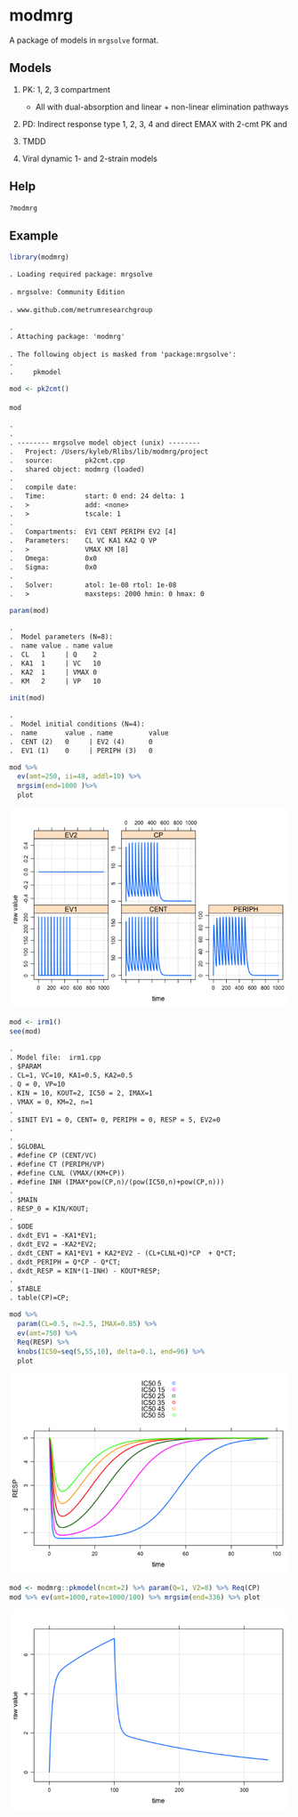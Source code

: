 modmrg
======

A package of models in `mrgsolve` format.

Models
------

1.  PK: 1, 2, 3 compartment
    -   All with dual-absorption and linear + non-linear elimination pathways

2.  PD: Indirect response type 1, 2, 3, 4 and direct EMAX with 2-cmt PK and
3.  TMDD
4.  Viral dynamic 1- and 2-strain models

Help
----

``` r
?modmrg
```

Example
-------

``` r
library(modmrg)
```

    . Loading required package: mrgsolve

    . mrgsolve: Community Edition

    . www.github.com/metrumresearchgroup

    . 
    . Attaching package: 'modmrg'

    . The following object is masked from 'package:mrgsolve':
    . 
    .     pkmodel

``` r
mod <- pk2cmt()

mod
```

    . 
    . 
    . -------- mrgsolve model object (unix) --------
    .   Project: /Users/kyleb/Rlibs/lib/modmrg/project
    .   source:        pk2cmt.cpp
    .   shared object: modmrg (loaded)
    . 
    .   compile date:  
    .   Time:          start: 0 end: 24 delta: 1
    .   >              add: <none>
    .   >              tscale: 1
    . 
    .   Compartments:  EV1 CENT PERIPH EV2 [4]
    .   Parameters:    CL VC KA1 KA2 Q VP
    .   >              VMAX KM [8]
    .   Omega:         0x0 
    .   Sigma:         0x0 
    . 
    .   Solver:        atol: 1e-08 rtol: 1e-08
    .   >              maxsteps: 2000 hmin: 0 hmax: 0

``` r
param(mod)
```

    . 
    .  Model parameters (N=8):
    .  name value . name value
    .  CL   1     | Q    2    
    .  KA1  1     | VC   10   
    .  KA2  1     | VMAX 0    
    .  KM   2     | VP   10

``` r
init(mod)
```

    . 
    .  Model initial conditions (N=4):
    .  name       value . name         value
    .  CENT (2)   0     | EV2 (4)      0    
    .  EV1 (1)    0     | PERIPH (3)   0

``` r
mod %>%
  ev(amt=250, ii=48, addl=10) %>% 
  mrgsim(end=1000 )%>% 
  plot
```

![](img/README-unnamed-chunk-3-1.png)<!-- -->

``` r
mod <- irm1()
see(mod)
```

    . 
    . Model file:  irm1.cpp 
    . $PARAM
    . CL=1, VC=10, KA1=0.5, KA2=0.5
    . Q = 0, VP=10
    . KIN = 10, KOUT=2, IC50 = 2, IMAX=1
    . VMAX = 0, KM=2, n=1
    . 
    . $INIT EV1 = 0, CENT= 0, PERIPH = 0, RESP = 5, EV2=0
    . 
    . 
    . $GLOBAL
    . #define CP (CENT/VC)
    . #define CT (PERIPH/VP)
    . #define CLNL (VMAX/(KM+CP))
    . #define INH (IMAX*pow(CP,n)/(pow(IC50,n)+pow(CP,n)))
    . 
    . $MAIN
    . RESP_0 = KIN/KOUT;
    . 
    . $ODE
    . dxdt_EV1 = -KA1*EV1;
    . dxdt_EV2 = -KA2*EV2;
    . dxdt_CENT = KA1*EV1 + KA2*EV2 - (CL+CLNL+Q)*CP  + Q*CT;
    . dxdt_PERIPH = Q*CP - Q*CT;
    . dxdt_RESP = KIN*(1-INH) - KOUT*RESP;
    . 
    . $TABLE
    . table(CP)=CP;

``` r
mod %>% 
  param(CL=0.5, n=2.5, IMAX=0.85) %>%
  ev(amt=750) %>% 
  Req(RESP) %>% 
  knobs(IC50=seq(5,55,10), delta=0.1, end=96) %>%
  plot
```

![](img/README-unnamed-chunk-4-1.png)<!-- -->

``` r
mod <- modmrg::pkmodel(ncmt=2) %>% param(Q=1, V2=8) %>% Req(CP)
mod %>% ev(amt=1000,rate=1000/100) %>% mrgsim(end=336) %>% plot
```

![](img/README-unnamed-chunk-5-1.png)<!-- -->
